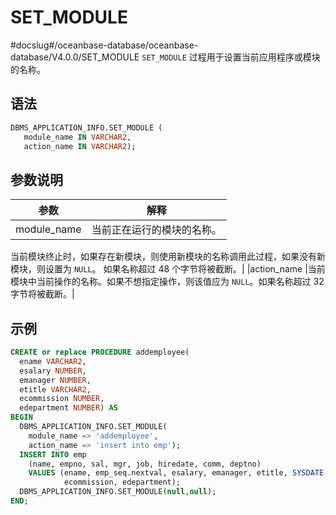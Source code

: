 # SET_MODULE
#docslug#/oceanbase-database/oceanbase-database/V4.0.0/SET_MODULE
`SET_MODULE` 过程用于设置当前应用程序或模块的名称。

## 语法 

```sql
DBMS_APPLICATION_INFO.SET_MODULE ( 
   module_name IN VARCHAR2, 
   action_name IN VARCHAR2); 
```


## 参数说明 

|    参数    |                                 解释                               |
|------------|---------------------------------------------------------------------|
|module_name |  当前正在运行的模块的名称。
当前模块终止时，如果存在新模块，则使用新模块的名称调用此过程，如果没有新模块，则设置为 `NULL`。
如果名称超过 48 个字节将被截断。|
|action_name |当前模块中当前操作的名称。如果不想指定操作，则该值应为 `NULL`。如果名称超过 32 字节将被截断。|


## 示例 

```sql
CREATE or replace PROCEDURE addemployee( 
  ename VARCHAR2, 
  esalary NUMBER, 
  emanager NUMBER, 
  etitle VARCHAR2, 
  ecommission NUMBER, 
  edepartment NUMBER) AS 
BEGIN 
  DBMS_APPLICATION_INFO.SET_MODULE( 
    module_name => 'addemployee', 
    action_name => 'insert into emp'); 
  INSERT INTO emp 
    (name, empno, sal, mgr, job, hiredate, comm, deptno) 
    VALUES (ename, emp_seq.nextval, esalary, emanager, etitle, SYSDATE, 
            ecommission, edepartment); 
  DBMS_APPLICATION_INFO.SET_MODULE(null,null);   
END;
```



